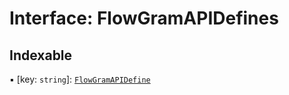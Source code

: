 # Interface: FlowGramAPIDefines

## Indexable

▪ \[key: `string`]: [`FlowGramAPIDefine`](/auto-docs/interface/interfaces/FlowGramAPIDefine.md)
